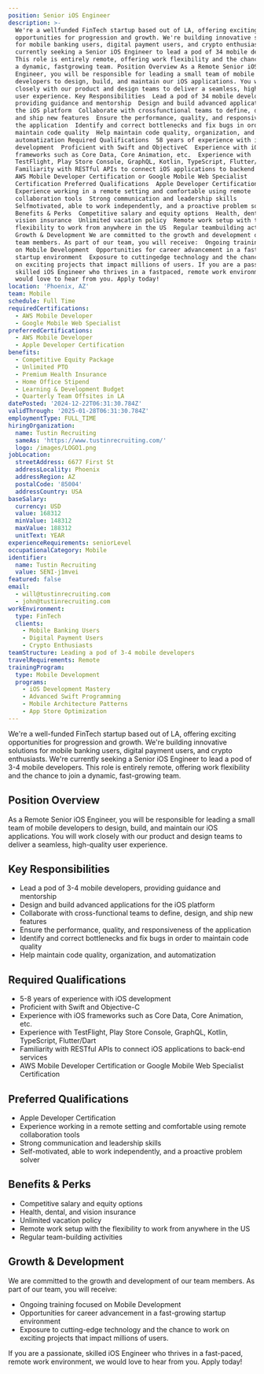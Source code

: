 ```yaml
---
position: Senior iOS Engineer
description: >-
  We're a wellfunded FinTech startup based out of LA, offering exciting
  opportunities for progression and growth. We're building innovative solutions
  for mobile banking users, digital payment users, and crypto enthusiasts. We're
  currently seeking a Senior iOS Engineer to lead a pod of 34 mobile developers.
  This role is entirely remote, offering work flexibility and the chance to join
  a dynamic, fastgrowing team. Position Overview As a Remote Senior iOS
  Engineer, you will be responsible for leading a small team of mobile
  developers to design, build, and maintain our iOS applications. You will work
  closely with our product and design teams to deliver a seamless, highquality
  user experience. Key Responsibilities  Lead a pod of 34 mobile developers,
  providing guidance and mentorship  Design and build advanced applications for
  the iOS platform  Collaborate with crossfunctional teams to define, design,
  and ship new features  Ensure the performance, quality, and responsiveness of
  the application  Identify and correct bottlenecks and fix bugs in order to
  maintain code quality  Help maintain code quality, organization, and
  automatization Required Qualifications  58 years of experience with iOS
  development  Proficient with Swift and ObjectiveC  Experience with iOS
  frameworks such as Core Data, Core Animation, etc.  Experience with
  TestFlight, Play Store Console, GraphQL, Kotlin, TypeScript, Flutter/Dart 
  Familiarity with RESTful APIs to connect iOS applications to backend services 
  AWS Mobile Developer Certification or Google Mobile Web Specialist
  Certification Preferred Qualifications  Apple Developer Certification 
  Experience working in a remote setting and comfortable using remote
  collaboration tools  Strong communication and leadership skills 
  Selfmotivated, able to work independently, and a proactive problem solver
  Benefits & Perks  Competitive salary and equity options  Health, dental, and
  vision insurance  Unlimited vacation policy  Remote work setup with the
  flexibility to work from anywhere in the US  Regular teambuilding activities
  Growth & Development We are committed to the growth and development of our
  team members. As part of our team, you will receive:  Ongoing training focused
  on Mobile Development  Opportunities for career advancement in a fastgrowing
  startup environment  Exposure to cuttingedge technology and the chance to work
  on exciting projects that impact millions of users. If you are a passionate,
  skilled iOS Engineer who thrives in a fastpaced, remote work environment, we
  would love to hear from you. Apply today!
location: 'Phoenix, AZ'
team: Mobile
schedule: Full Time
requiredCertifications:
  - AWS Mobile Developer
  - Google Mobile Web Specialist
preferredCertifications:
  - AWS Mobile Developer
  - Apple Developer Certification
benefits:
  - Competitive Equity Package
  - Unlimited PTO
  - Premium Health Insurance
  - Home Office Stipend
  - Learning & Development Budget
  - Quarterly Team Offsites in LA
datePosted: '2024-12-22T06:31:30.784Z'
validThrough: '2025-01-28T06:31:30.784Z'
employmentType: FULL_TIME
hiringOrganization:
  name: Tustin Recruiting
  sameAs: 'https://www.tustinrecruiting.com/'
  logo: /images/LOGO1.png
jobLocation:
  streetAddress: 6677 First St
  addressLocality: Phoenix
  addressRegion: AZ
  postalCode: '85004'
  addressCountry: USA
baseSalary:
  currency: USD
  value: 168312
  minValue: 148312
  maxValue: 188312
  unitText: YEAR
experienceRequirements: seniorLevel
occupationalCategory: Mobile
identifier:
  name: Tustin Recruiting
  value: SENI-j1mvei
featured: false
email:
  - will@tustinrecruiting.com
  - john@tustinrecruiting.com
workEnvironment:
  type: FinTech
  clients:
    - Mobile Banking Users
    - Digital Payment Users
    - Crypto Enthusiasts
teamStructure: Leading a pod of 3-4 mobile developers
travelRequirements: Remote
trainingProgram:
  type: Mobile Development
  programs:
    - iOS Development Mastery
    - Advanced Swift Programming
    - Mobile Architecture Patterns
    - App Store Optimization
---
```




We're a well-funded FinTech startup based out of LA, offering exciting opportunities for progression and growth. We're building innovative solutions for mobile banking users, digital payment users, and crypto enthusiasts. We're currently seeking a Senior iOS Engineer to lead a pod of 3-4 mobile developers. This role is entirely remote, offering work flexibility and the chance to join a dynamic, fast-growing team.

## Position Overview
As a Remote Senior iOS Engineer, you will be responsible for leading a small team of mobile developers to design, build, and maintain our iOS applications. You will work closely with our product and design teams to deliver a seamless, high-quality user experience. 

## Key Responsibilities
- Lead a pod of 3-4 mobile developers, providing guidance and mentorship
- Design and build advanced applications for the iOS platform
- Collaborate with cross-functional teams to define, design, and ship new features
- Ensure the performance, quality, and responsiveness of the application
- Identify and correct bottlenecks and fix bugs in order to maintain code quality
- Help maintain code quality, organization, and automatization

## Required Qualifications
- 5-8 years of experience with iOS development
- Proficient with Swift and Objective-C
- Experience with iOS frameworks such as Core Data, Core Animation, etc.
- Experience with TestFlight, Play Store Console, GraphQL, Kotlin, TypeScript, Flutter/Dart
- Familiarity with RESTful APIs to connect iOS applications to back-end services
- AWS Mobile Developer Certification or Google Mobile Web Specialist Certification

## Preferred Qualifications
- Apple Developer Certification
- Experience working in a remote setting and comfortable using remote collaboration tools
- Strong communication and leadership skills
- Self-motivated, able to work independently, and a proactive problem solver

## Benefits & Perks
- Competitive salary and equity options
- Health, dental, and vision insurance
- Unlimited vacation policy
- Remote work setup with the flexibility to work from anywhere in the US
- Regular team-building activities

## Growth & Development
We are committed to the growth and development of our team members. As part of our team, you will receive:
- Ongoing training focused on Mobile Development
- Opportunities for career advancement in a fast-growing startup environment
- Exposure to cutting-edge technology and the chance to work on exciting projects that impact millions of users. 

If you are a passionate, skilled iOS Engineer who thrives in a fast-paced, remote work environment, we would love to hear from you. Apply today!
